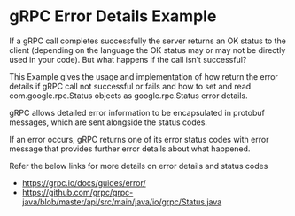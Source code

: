 gRPC Error Details Example
=====================

If a gRPC call completes successfully the server returns an OK status to the client (depending on the language the OK status may or may not be directly used in your code). 
But what happens if the call isn’t successful?

This Example gives the usage and implementation of how return the error details if gRPC call not successful or fails
and how to set and read com.google.rpc.Status objects as google.rpc.Status error details.

gRPC allows detailed error information to be encapsulated in protobuf messages, which are sent alongside the status codes.

If an error occurs, gRPC returns one of its error status codes with error message that provides further error details about what happened.

Refer the below links for more details on error details and status codes  
- https://grpc.io/docs/guides/error/
- https://github.com/grpc/grpc-java/blob/master/api/src/main/java/io/grpc/Status.java